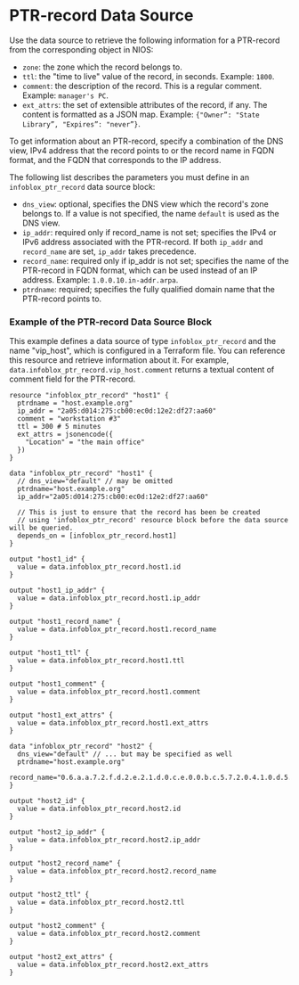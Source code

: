 # PTR-record Data Source

Use the data source to retrieve the following information for a PTR-record from the corresponding object in NIOS:

* `zone`: the zone which the record belongs to.
* `ttl`: the "time to live" value of the record, in seconds. Example: `1800`.
* `comment`: the description of the record. This is a regular comment. Example: `manager's PC`.
* `ext_attrs`: the set of extensible attributes of the record, if any. The content is formatted as a JSON map. Example: `{"Owner”: "State Library”, "Expires”: "never”}`.

To get information about an PTR-record, specify a combination of the DNS view, IPv4 address that the record points to
or the record name in FQDN format, and the FQDN that corresponds to the IP address.

The following list describes the parameters you must define in an `infoblox_ptr_record` data source block:

* `dns_view`: optional, specifies the DNS view which the record's zone belongs to. If a value is not specified, the name `default` is used as the DNS view.
* `ip_addr`: required only if record_name is not set; specifies the IPv4 or IPv6 address associated with the PTR-record. 
  If both `ip_addr` and `record_name` are set, `ip_addr` takes precedence.
* `record_name`: required only if ip_addr is not set; specifies the name of the PTR-record in FQDN format,
  which can be used instead of an IP address. Example: `1.0.0.10.in-addr.arpa`.
* `ptrdname`: required; specifies the fully qualified domain name that the PTR-record points to.

### Example of the PTR-record Data Source Block

This example defines a data source of type `infoblox_ptr_record` and the name "vip_host", which is configured in a Terraform file.
You can reference this resource and retrieve information about it. For example,
`data.infoblox_ptr_record.vip_host.comment` returns a textual content of comment field for the PTR-record.

```hcl
resource "infoblox_ptr_record" "host1" {
  ptrdname = "host.example.org"
  ip_addr = "2a05:d014:275:cb00:ec0d:12e2:df27:aa60"
  comment = "workstation #3"
  ttl = 300 # 5 minutes
  ext_attrs = jsonencode({
    "Location" = "the main office"
  })
}

data "infoblox_ptr_record" "host1" {
  // dns_view="default" // may be omitted
  ptrdname="host.example.org"
  ip_addr="2a05:d014:275:cb00:ec0d:12e2:df27:aa60"

  // This is just to ensure that the record has been be created
  // using 'infoblox_ptr_record' resource block before the data source will be queried.
  depends_on = [infoblox_ptr_record.host1]
}

output "host1_id" {
  value = data.infoblox_ptr_record.host1.id
}

output "host1_ip_addr" {
  value = data.infoblox_ptr_record.host1.ip_addr
}

output "host1_record_name" {
  value = data.infoblox_ptr_record.host1.record_name
}

output "host1_ttl" {
  value = data.infoblox_ptr_record.host1.ttl
}

output "host1_comment" {
  value = data.infoblox_ptr_record.host1.comment
}

output "host1_ext_attrs" {
  value = data.infoblox_ptr_record.host1.ext_attrs
}

data "infoblox_ptr_record" "host2" {
  dns_view="default" // ... but may be specified as well
  ptrdname="host.example.org"
  record_name="0.6.a.a.7.2.f.d.2.e.2.1.d.0.c.e.0.0.b.c.5.7.2.0.4.1.0.d.5.0.a.2.ip6.arpa"
}

output "host2_id" {
  value = data.infoblox_ptr_record.host2.id
}

output "host2_ip_addr" {
  value = data.infoblox_ptr_record.host2.ip_addr
}

output "host2_record_name" {
  value = data.infoblox_ptr_record.host2.record_name
}

output "host2_ttl" {
  value = data.infoblox_ptr_record.host2.ttl
}

output "host2_comment" {
  value = data.infoblox_ptr_record.host2.comment
}

output "host2_ext_attrs" {
  value = data.infoblox_ptr_record.host2.ext_attrs
}
```
